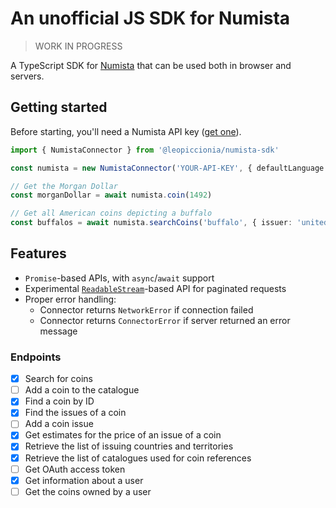 # An unofficial JS SDK for Numista

> WORK IN PROGRESS

A TypeScript SDK for [Numista](https://en.numista.com/) that can be used both in browser and servers.

## Getting started

Before starting, you'll need a Numista API key ([get one](https://en.numista.com/api/doc/index.php)).

```ts
import { NumistaConnector } from '@leopiccionia/numista-sdk'

const numista = new NumistaConnector('YOUR-API-KEY', { defaultLanguage: 'en' })

// Get the Morgan Dollar
const morganDollar = await numista.coin(1492)

// Get all American coins depicting a buffalo
const buffalos = await numista.searchCoins('buffalo', { issuer: 'united-states' })
```

## Features

- `Promise`-based APIs, with `async`/`await` support
- Experimental [`ReadableStream`](https://developer.mozilla.org/en-US/docs/Web/API/ReadableStream)-based API for paginated requests
- Proper error handling:
  - Connector returns `NetworkError` if connection failed
  - Connector returns `ConnectorError` if server returned an error message

### Endpoints

- [x] Search for coins
- [ ] Add a coin to the catalogue
- [x] Find a coin by ID
- [x] Find the issues of a coin
- [ ] Add a coin issue
- [x] Get estimates for the price of an issue of a coin
- [x] Retrieve the list of issuing countries and territories
- [x] Retrieve the list of catalogues used for coin references
- [ ] Get OAuth access token
- [x] Get information about a user
- [ ] Get the coins owned by a user
